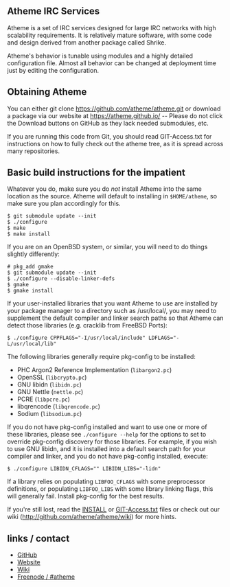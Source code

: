 ## Atheme IRC Services

Atheme is a set of IRC services designed for large IRC networks with high
scalability requirements. It is relatively mature software, with some code
and design derived from another package called Shrike.

Atheme's behavior is tunable using modules and a highly detailed
configuration file. Almost all behavior can be changed at deployment time
just by editing the configuration.


## Obtaining Atheme
You can either git clone https://github.com/atheme/atheme.git or download a
package via our website at https://atheme.github.io/ -- Please do not click
the Download buttons on GitHub as they lack needed submodules, etc.

If you are running this code from Git, you should read GIT-Access.txt for
instructions on how to fully check out the atheme tree, as it is spread
across many repositories.


## Basic build instructions for the impatient

Whatever you do, make sure you do *not* install Atheme into the same location
as the source. Atheme will default to installing in `$HOME/atheme`, so make
sure you plan accordingly for this.

    $ git submodule update --init
    $ ./configure
    $ make
    $ make install

If you are on an OpenBSD system, or similar, you will need to do things
slightly differently:

    # pkg_add gmake
    $ git submodule update --init
    $ ./configure --disable-linker-defs
    $ gmake
    $ gmake install

If your user-installed libraries that you want Atheme to use are installed by
your package manager to a directory such as /usr/local/, you may need to
supplement the default compiler and linker search paths so that Atheme can
detect those libraries (e.g. cracklib from FreeBSD Ports):

    $ ./configure CPPFLAGS="-I/usr/local/include" LDFLAGS="-L/usr/local/lib"

The following libraries generally require pkg-config to be installed:

- PHC Argon2 Reference Implementation (`libargon2.pc`)
- OpenSSL (`libcrypto.pc`)
- GNU libidn (`libidn.pc`)
- GNU Nettle (`nettle.pc`)
- PCRE (`libpcre.pc`)
- libqrencode (`libqrencode.pc`)
- Sodium (`libsodium.pc`)

If you do not have pkg-config installed and want to use one or more of these
libraries, please see `./configure --help` for the options to set to override
pkg-config discovery for those libraries. For example, if you wish to use
GNU libidn, and it is installed into a default search path for your compiler
and linker, and you do not have pkg-config installed, execute:

    $ ./configure LIBIDN_CFLAGS="" LIBIDN_LIBS="-lidn"

If a library relies on populating `LIBFOO_CFLAGS` with some preprocessor
definitions, or populating `LIBFOO_LIBS` with some library linking flags,
this will generally fail. Install pkg-config for the best results.

If you're still lost, read the [INSTALL](INSTALL) or
[GIT-Access.txt](GIT-Access.txt) files or check out our wiki
(http://github.com/atheme/atheme/wiki) for more hints.

## links / contact

 * [GitHub](https://github.com/atheme/atheme)
 * [Website](http://atheme.github.io/)
 * [Wiki](https://github.com/atheme/atheme/wiki)
 * [Freenode / #atheme](ircs://chat.freenode.net:6697/#atheme)
